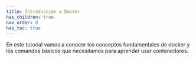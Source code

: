 ```yaml
---
title: Introducción a Docker
has_children: true
nav_order: 8
has_toc: true
---
```



En este tutorial vamos a conocer los conceptos fundamentales de docker y los comandos básicos que necesitamos para aprender usar contenedores.


